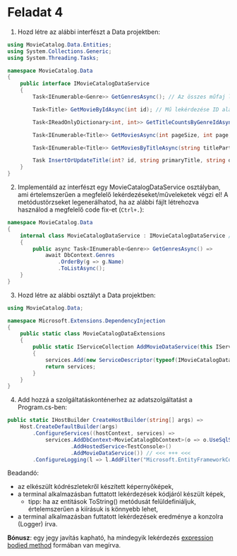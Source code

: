 # Feladat 4

1. Hozd létre az alábbi interfészt a Data projektben:

``` C#
using MovieCatalog.Data.Entities;
using System.Collections.Generic;
using System.Threading.Tasks;

namespace MovieCatalog.Data
{
    public interface IMovieCatalogDataService
    {
        Task<IEnumerable<Genre>> GetGenresAsync(); // Az összes műfaj lekérdezése név szerinti növekvő sorrendben.

        Task<Title> GetMovieByIdAsync(int id); // Mű lekérdezése ID alapján. Ha nem található, tetszőleges Exceptionnek kell keletkeznie. Az eredmény objektumban a műfajoknak is szerepelnie kell. Tipp: .Include()

        Task<IReadOnlyDictionary<int, int>> GetTitleCountsByGenreIdAsync(); // Egy olyan szótár lekérdezése, ami visszaadja, hogy melyik műfajban hány mű található. Tipp: .ToDictionary(), .Count()

        Task<IEnumerable<Title>> GetMoviesAsync(int pageSize, int page, int? startYearMin = null, int? startYearMax = null, int? genreId = null); // Filmek szűrése és listázása lapozott formában: pageSize db elem visszaadása, page-edik oldalon (0 indexű). Szűrés opcionális: ha bármely paraméter értéke null, akkor az alapján nem szűrünk, különben igen.

        Task<IEnumerable<Title>> GetMoviesByTitleAsync(string titlePart); // Azon művek lekérdezése, amiknek az elsődleges címében VAGY az eredeti címében szerepel a megadott szövegrész (kis-nagybetűtől független). Maximum 100 eredmény érkezhet a lekérdezésre, az eredmény objektumokban a műfajoknak is szerepelniük kell.

        Task InsertOrUpdateTitle(int? id, string primaryTitle, string originalTitle, TitleType titleType, int? startYear, int? endYear, int? runtimeMinutes, IEnumerable<string> genres); // Mű beszúrása vagy szerkesztése attól függően, hogy az id értéke null vagy sem. Tipp: .Attach()
    }
}

```

2. Implementáld az interfészt egy MovieCatalogDataService osztályban, ami értelemszerűen a megfelelő lekérdezéseket/műveleketek végzi el! A metódustörzseket legenerálhatod, ha az alábbi fájlt létrehozva használod a megfelelő code fix-et (`Ctrl+.`):

``` C#
namespace MovieCatalog.Data
{
    internal class MovieCatalogDataService : IMovieCatalogDataService // Fontos, hogy az osztály internal, mert kívülről csak az interfészt szeretnénk elérhetővé tenni!
    {
        public async Task<IEnumerable<Genre>> GetGenresAsync() => 
            await DbContext.Genres
                .OrderBy(g => g.Name)
                .ToListAsync();
    }
}
```

3. Hozd létre az alábbi osztályt a Data projektben:

``` C#
using MovieCatalog.Data;

namespace Microsoft.Extensions.DependencyInjection
{
    public static class MovieCatalogDataExtensions
    {
        public static IServiceCollection AddMovieDataService(this IServiceCollection services, ServiceLifetime serviceLifetime = ServiceLifetime.Scoped)
        {
            services.Add(new ServiceDescriptor(typeof(IMovieCatalogDataService), typeof(MovieCatalogDataService), serviceLifetime));
            return services;
        }
    }
}
```

4. Add hozzá a szolgáltatáskonténerhez az adatszolgáltatást a Program.cs-ben:

``` C#
public static IHostBuilder CreateHostBuilder(string[] args) =>
    Host.CreateDefaultBuilder(args)
        .ConfigureServices((hostContext, services) =>
            services.AddDbContext<MovieCatalogDbContext>(o => o.UseSqlServer("Server=(localdb)\\mssqllocaldb;Database=MovieCatalog"))
                    .AddHostedService<TestConsole>()
                    .AddMovieDataService()) // <<< +++ <<<
        .ConfigureLogging(l => l.AddFilter("Microsoft.EntityFrameworkCore", LogLevel.Warning));
```

Beadandó:
- az elkészült kódrészletekről készített képernyőképek,
- a terminal alkalmazásban futtatott lekérdezések kódjáról készült képek,
  - tipp: ha az entitások ToString() metódusát felüldefiniáljuk, értelemszerűen a kiírásuk is könnyebb lehet,
- a terminal alkalmazásban futtatott lekérdezések eredménye a konzolra (Logger) írva.

**Bónusz**: egy jegy javítás kapható, ha mindegyik lekérdezés [expression bodied method](https://docs.microsoft.com/en-us/dotnet/csharp/programming-guide/statements-expressions-operators/expression-bodied-members#methods) formában van megírva.